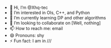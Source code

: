 - 👋 Hi, I’m @Xhq-tec
- 👀 I’m interested in OIs, C++, and Python
- 🌱 I’m currently learning DP and other algorithms
- 💞️ I’m looking to collaborate on [Well, nothing]
- 📫 How to reach me: email
- 😄 Pronouns: shy
- ⚡ Fun fact: I am in ///

<!---
Xhq-tec/Xhq-tec is a ✨ special ✨ repository because its `README.md` (this file) appears on your GitHub profile.
You can click the Preview link to take a look at your changes.
--->
